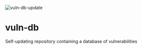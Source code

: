 ![vuln-db-update](https://github.com/nuvla/vuln-db/workflows/vuln-db-update/badge.svg)

# vuln-db
Self-updating repository containing a database of vulnerabilities
